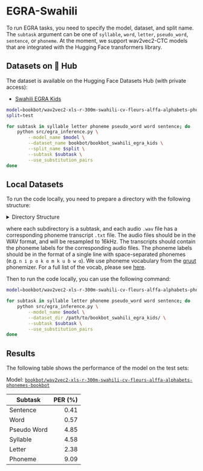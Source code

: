 # EGRA-Swahili

To run EGRA tasks, you need to specify the model, dataset, and split name. The `subtask` argument can be one of `syllable`, `word`, `letter`, `pseudo_word`, `sentence`, or `phoneme`. At the moment, we support wav2vec2-CTC models that are integrated with the Hugging Face transformers library.

## Datasets on 🤗 Hub

The dataset is available on the Hugging Face Datasets Hub (with private access):

- [Swahili EGRA Kids](https://huggingface.co/datasets/bookbot/bookbot_swahili_egra_kids)

```sh
model=bookbot/wav2vec2-xls-r-300m-swahili-cv-fleurs-alffa-alphabets-phonemes-bookbot
split=test

for subtask in syllable letter phoneme pseudo_word word sentence; do
    python src/egra_inference.py \
        --model_name $model \
        --dataset_name bookbot/bookbot_swahili_egra_kids \
        --split_name $split \
        --subtask $subtask \
        --use_substitution_pairs
done
```

## Local Datasets

To run the code locally, you need to prepare a directory with the following structure:

<details>
  <summary>Directory Structure</summary>
  
```
bookbot_swahili_egra_kids/
├── letter
│   ├── a.txt
│   ├── a.wav
│   ├── ...
├── phoneme
│   ├── ɑ.txt
│   ├── ɑ.wav
│   ├── ...
├── pseudo_word
|   ├── adoseti.txt
|   ├── adoseti.wav
|   ├── ...
├── sentence
│   ├── sentence1.txt
│   ├── sentence1.wav
│   ├── ...
├── syllable
│   ├── kwa.txt
│   ├── kwa.wav
│   ├── ...
└── word
    ├── mbali.txt
    ├── mbali.wav
    ├── ...
```
</details>

where each subdirectory is a subtask, and each audio `.wav` file has a corresponding phoneme transcript `.txt` file. The audio files should be in the WAV format, and will be resampled to 16kHz. The transcripts should contain the phoneme labels for the corresponding audio files. The phoneme labels should be in the format of a single line with space-separated phonemes (e.g. `n i p ɑ k ɑ m k u ɓ w ɑ`). We use phoneme vocabulary from the [gruut](https://github.com/rhasspy/gruut) phonemizer. For a full list of the vocab, please see [here](https://huggingface.co/bookbot/wav2vec2-xls-r-300m-swahili-cv-fleurs-alffa-alphabets-phonemes-bookbot/blob/main/vocab.json).

Then to run the code locally, you can use the following command:

```sh
model=bookbot/wav2vec2-xls-r-300m-swahili-cv-fleurs-alffa-alphabets-phonemes-bookbot

for subtask in syllable letter phoneme pseudo_word word sentence; do
    python src/egra_inference.py \
        --model_name $model \
        --dataset_dir /path/to/bookbot_swahili_egra_kids/ \
        --subtask $subtask \
        --use_substitution_pairs
done
```

## Results

The following table shows the performance of the model on the test sets:

Model: [`bookbot/wav2vec2-xls-r-300m-swahili-cv-fleurs-alffa-alphabets-phonemes-bookbot`](https://huggingface.co/bookbot/wav2vec2-xls-r-300m-swahili-cv-fleurs-alffa-alphabets-phonemes-bookbot)

| Subtask     | PER (%) |
| ----------- | ------: |
| Sentence    |    0.41 |
| Word        |    0.57 |
| Pseudo Word |    4.85 |
| Syllable    |    4.58 |
| Letter      |    2.38 |
| Phoneme     |    9.09 |
